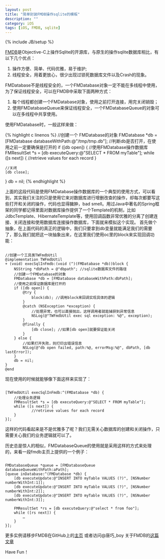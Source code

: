 ```yaml
---
layout: post
title: "简单封装FMDB操作sqlite的模板"
description: ""
category: iOS 
tags: [iOS, FMDB, sqlite]
---
```

{% include JB/setup %}

[FMDB](https://github.com/ccgus/fmdb)是Objective-C上操作Sqlite的开源库，与原生的操作sqlite数据库相比，有以下几个优点：

1. 操作方便、简单、代码优雅，易于维护;
2. 线程安全，用着更放心，很少出现过锁死数据库文件以及Crash的现象。

FMDatabase不是线程安全的，一个FMDatabase对象一定不能在多线程中使用，为了保证线程安全，可以在FMDB中采取下面两种方式：

1. 每个线程都创建一个FMDatabase对象，使用之前打开连接，用完关闭销毁；
2. 使用FMDatabaseQueue来保证线程安全，一个FMDatabaseQueue的对象可以在多线程中共享使用。

使用FMDatabase时，一般这样来做：

{% highlight c linenos %}
//创建一个 FMDatabase的对象
FMDatabase *db = [FMDatabase databaseWithPath:@"/tmp/tmp.db"];
//判断db是否打开，在使用之前一定要确保是打开的
if ([db open]) {
	//使用FMDatabase操作数据库 
	FMResultSet *s = [db executeQuery:@"SELECT * FROM myTable"];
	while ([s next]) {
    		//retrieve values for each record
	}
	
	//关闭
	[db close];
}
db = nil;
{% endhighlight %}

上面的这段代码是使用FMDatabase操作数据库的一个典型的使用方式，可以看到，其实我们关注的只是使用它来对数据库进行增删改查的操作，却每次都要写这些打开和关闭的操作，代码也显得臃肿，bad smell。用过Java中著名的Spring框架的同学都记得里面对数据库操作提供了一个Template的机制，比如JdbcTemplate、HibernateTemplate等，使用回调函数非常优雅的分离了创建连接、关闭连接和使用数据库连接操作数据库，下面就来模拟这个实现。
首先做个抽象，在上面代码的真正的逻辑中，我们只要拿到db变量就能满足我们的需要了，那么我们就把这一块抽象出来，在这里我们使用oc里的block来实现回调功能：

<pre><code>
//创建一个工具类TWFmdbUtil
@implementation TWFmdbUtil
+ (void) execSqlInFmdb:(void (^)(FMDatabase *db))block {
    NSString *dbPath = @"dbpath"; //sqlite数据库文件的路径
    //创建一个FMDatabase的对象
    FMDatabase *db = [FMDatabase databaseWithPath:dbPath];
    //使用之前保证数据库是打开的
    if ([db open]) {
        @try {
            block(db); //调用block来回调实现具体的逻辑
        }
        @catch (NSException *exception) {
            //处理异常，也可以直接抛出，这样调用者就能捕获到异常信息
            NSLog(@"TWFmdbUtil exec sql exception: %@", exception);
        }
        @finally {
            [db close]; //如果[db open]就要保证能关闭
        }
    } else { 
        //如果打开失败，则打印出错误信息
        NSLog(@"db open failed, path:%@, errorMsg:%@", dbPath, [db lastError]);
    }
    db = nil;
}
@end
</code></pre>

现在使用的时候就能够像下面这样来实现了：

<pre><code>
[TWFmdbUtil execSqlInFmdb:^(FMDatabase *db) {
	//处理业务逻辑
	FMResultSet *s = [db executeQuery:@"SELECT * FROM myTable"];
	while ([s next]) {
    		//retrieve values for each record
	}
}];
</code></pre>

这样的代码看起来是不是优雅多了呢？我们无需关心数据库的创建和关闭操作，只需要关心我们的业务逻辑就可以了。

历史总是惊人的相似，FMDatabaseQueue的使用就是采用这样的方式来处理的，来看一段fmdb主页上提供的一个例子：

<pre><code>
FMDatabaseQueue *queue = [FMDatabaseQueue databaseQueueWithPath:aPath];
[queue inDatabase:^(FMDatabase *db) {
    [db executeUpdate:@"INSERT INTO myTable VALUES (?)", [NSNumber numberWithInt:1]];
    [db executeUpdate:@"INSERT INTO myTable VALUES (?)", [NSNumber numberWithInt:2]];
    [db executeUpdate:@"INSERT INTO myTable VALUES (?)", [NSNumber numberWithInt:3]];

    FMResultSet *rs = [db executeQuery:@"select * from foo"];
    while ([rs next]) {
        …
    }
}];
</code></pre>

更多实例请移步FMDB在GitHub上的[主页](https://github.com/ccgus/fmdb)
或者访问@唐巧_boy 关于FMDB的[这篇文章](http://blog.devtang.com/blog/2012/04/22/use-fmdb/)

Have Fun！

